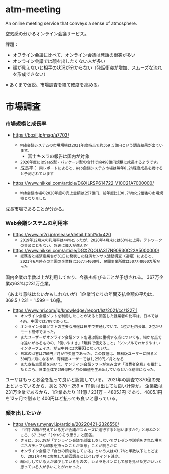 # atm-meeting
An online meeting service that conveys a sense of atmosphere.

空気感の分かるオンライン会議サービス。

課題：
* オフライン会議に比べて、オンライン会議は発話の衝突が多い
* オンライン会議では顔を出したくない人が多い
* 顔が見えないと相手の状況が分からない（発話衝突が増加、スムーズな流れを形成できない）

※ あくまで仮説。市場調査を経て確度を高める。

# 市場調査

### 市場規模と成長率

* https://boxil.jp/mag/a7703/
  * `Web会議システムの市場規模は2021年度時点で約369.5億円という調査結果が出ています。`
    * 富士キメラの報告は国内が対象
  * `2026年度にはSaaS型・パッケージ型の合計で約498億円規模に成長するようです。`
  * 成長率： `同レポートによると、Web会議システム市場は毎年6.2%程度成長を続けると予測されています`

* https://www.nikkei.com/article/DGXLRSP614722_V10C21A7000000/
  * `Web会議市場の2020年度の売上金額は257億円、前年度比130.7%増と2倍強の市場規模となりました`

成長市場であることが分かる。
  
### Web会議システムの利用率

* https://www.m2ri.jp/release/detail.html?id=420
  * `2019年12月末の利用率は44％だったが、2020年4月末には63％に上昇。テレワークの普及にともない、急速に導入が進んだ`
* https://www.nikkei.com/article/DGXZQOUA317N90R30C22A5000000/
  * `総務省と経済産業省が31日に発表した経済センサス活動調査（速報）によると、2021年6月時点の全国の企業数は367万4000社、民間事業所数は507万8000カ所だった`

国内企業の半数以上が利用しており、今後も伸びることが予想される。
367万企業の63%は231万企業。

（あまり意味はないかもしれないが）1企業当たりの年間支払金額の平均は、369.5 / 231 = 1.599 = 1.6億。

* https://www.nri.com/jp/knowledge/report/lst/2021/cc/1227_1
  * `オンライン会議ソフトを利用したことがあると回答した就業者の比率は、日本では48%、中国では70%であった。`
  * `オンライン会議ソフトの主要な用途は日中で共通していて、1位が社内会議、2位がリモート研修であった。`
  * `またユーザーがオンライン会議ソフトを選ぶ際に重視する点についても、細かな点では違いがあるものの、「使いやすさ」「無料で使えること」「シンプルでわかりやすいインターフェイス」が日中共に3大要因となっていた。`
  * `日本の回答は750円／月が中央値であった。この数値は、無料版ユーザーに限ると300円／月になるが、有料版ユーザーでは1,250円／月となる`
  * `また支払意思額を用いて、オンライン会議ソフトが生み出す「消費者余剰」を推計したところ、日本全体で259億円／月の価値を生み出しているという結果になった。`

ユーザはもっとお金を払って良いと認識している。
2021年の調査で370億の売上といっているから、あと 370 - 259 = 111億 は出しても良い計算か。
企業数は231万企業であるから、1企業あたり 111億 / 231万 = 4805.1円 であり、4805.1円を12ヶ月で割ると 400円ほど払っても良いと思っている。

### 顔を出したいか

* https://news.mynavi.jp/article/20220421-2326550/
  * `「相手の顔が見えている方が会議がスムーズに進行すると思いますか?」と尋ねたところ、67.3%が「(やや)そう思う」と回答。`
  * `さらに、36.3%が「オンライン会議で顔出しをしないでプレゼンや説明をされた場合にネガティブな印象を持ったことがある」ことが明らかに`
  * `オンライン会議で「自分の顔を映している」という人は43.7%と半数以下にとどまり、2021年4月に実施した前回調査と比べ17ポイント減少。`
  * `顔出ししている人が減少しているものの、カメラをオンにして顔を見せた方がいいと思っている人が多いことがわかった。`
